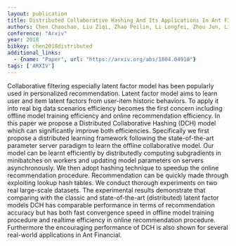 ```yaml
---
layout: publication
title: Distributed Collaborative Hashing And Its Applications In Ant Financial
authors: Chen Chaochao, Liu Ziqi, Zhao Peilin, Li Longfei, Zhou Jun, Li Xiaolong
conference: "Arxiv"
year: 2018
bibkey: chen2018distributed
additional_links:
  - {name: "Paper", url: "https://arxiv.org/abs/1804.04918"}
tags: ['ARXIV']
---
```

Collaborative filtering especially latent factor model has been popularly used in personalized recommendation. Latent factor model aims to learn user and item latent factors from user-item historic behaviors. To apply it into real big data scenarios efficiency becomes the first concern including offline model training efficiency and online recommendation efficiency. In this paper we propose a Distributed Collaborative Hashing (DCH) model which can significantly improve both efficiencies. Specifically we first propose a distributed learning framework following the state-of-the-art parameter server paradigm to learn the offline collaborative model. Our model can be learnt efficiently by distributedly computing subgradients in minibatches on workers and updating model parameters on servers asynchronously. We then adopt hashing technique to speedup the online recommendation procedure. Recommendation can be quickly made through exploiting lookup hash tables. We conduct thorough experiments on two real large-scale datasets. The experimental results demonstrate that comparing with the classic and state-of-the-art (distributed) latent factor models DCH has comparable performance in terms of recommendation accuracy but has both fast convergence speed in offline model training procedure and realtime efficiency in online recommendation procedure. Furthermore the encouraging performance of DCH is also shown for several real-world applications in Ant Financial.
